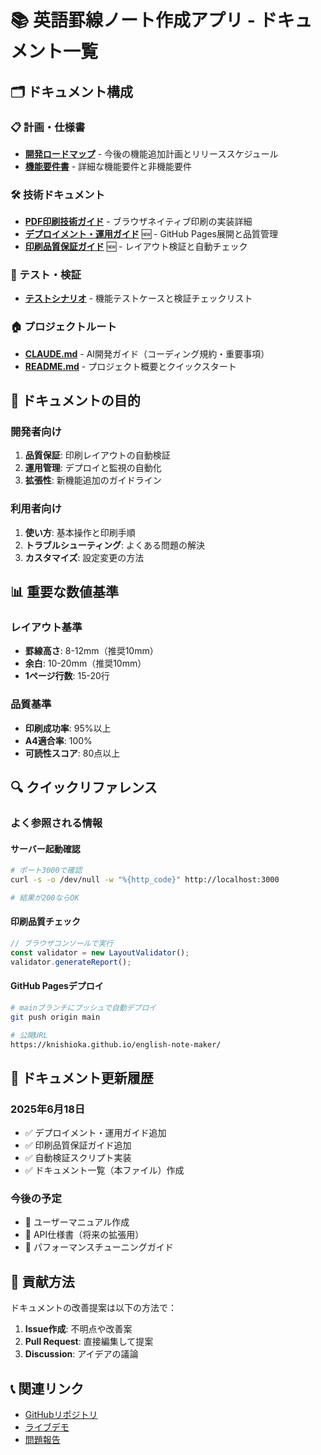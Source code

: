 # 📚 英語罫線ノート作成アプリ - ドキュメント一覧

## 🗂️ ドキュメント構成

### 📋 計画・仕様書

- **[開発ロードマップ](plans/development-roadmap.md)** - 今後の機能追加計画とリリーススケジュール
- **[機能要件書](specifications/feature-requirements.md)** - 詳細な機能要件と非機能要件

### 🛠️ 技術ドキュメント

- **[PDF印刷技術ガイド](technical/pdf-printing-tips.md)** - ブラウザネイティブ印刷の実装詳細
- **[デプロイメント・運用ガイド](technical/deployment-guide.md)** 🆕 - GitHub Pages展開と品質管理
- **[印刷品質保証ガイド](technical/print-quality-assurance.md)** 🆕 - レイアウト検証と自動チェック

### 🧪 テスト・検証

- **[テストシナリオ](testing/test-scenarios.md)** - 機能テストケースと検証チェックリスト

### 🏠 プロジェクトルート

- **[CLAUDE.md](../CLAUDE.md)** - AI開発ガイド（コーディング規約・重要事項）
- **[README.md](../README.md)** - プロジェクト概要とクイックスタート

## 🎯 ドキュメントの目的

### 開発者向け

1. **品質保証**: 印刷レイアウトの自動検証
2. **運用管理**: デプロイと監視の自動化
3. **拡張性**: 新機能追加のガイドライン

### 利用者向け

1. **使い方**: 基本操作と印刷手順
2. **トラブルシューティング**: よくある問題の解決
3. **カスタマイズ**: 設定変更の方法

## 📊 重要な数値基準

### レイアウト基準

- **罫線高さ**: 8-12mm（推奨10mm）
- **余白**: 10-20mm（推奨10mm）
- **1ページ行数**: 15-20行

### 品質基準

- **印刷成功率**: 95%以上
- **A4適合率**: 100%
- **可読性スコア**: 80点以上

## 🔍 クイックリファレンス

### よく参照される情報

#### サーバー起動確認

```bash
# ポート3000で確認
curl -s -o /dev/null -w "%{http_code}" http://localhost:3000

# 結果が200ならOK
```

#### 印刷品質チェック

```javascript
// ブラウザコンソールで実行
const validator = new LayoutValidator();
validator.generateReport();
```

#### GitHub Pagesデプロイ

```bash
# mainブランチにプッシュで自動デプロイ
git push origin main

# 公開URL
https://knishioka.github.io/english-note-maker/
```

## 📝 ドキュメント更新履歴

### 2025年6月18日

- ✅ デプロイメント・運用ガイド追加
- ✅ 印刷品質保証ガイド追加
- ✅ 自動検証スクリプト実装
- ✅ ドキュメント一覧（本ファイル）作成

### 今後の予定

- 📅 ユーザーマニュアル作成
- 📅 API仕様書（将来の拡張用）
- 📅 パフォーマンスチューニングガイド

## 🤝 貢献方法

ドキュメントの改善提案は以下の方法で：

1. **Issue作成**: 不明点や改善案
2. **Pull Request**: 直接編集して提案
3. **Discussion**: アイデアの議論

## 📞 関連リンク

- [GitHubリポジトリ](https://github.com/knishioka/english-note-maker)
- [ライブデモ](https://knishioka.github.io/english-note-maker/)
- [問題報告](https://github.com/knishioka/english-note-maker/issues)
